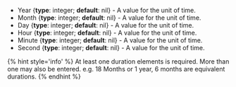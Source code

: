   * <span class="md-element">Year</span> {**type**: integer; **default**: nil} - A value for the unit of time.
  * <span class="md-element">Month</span> {**type**: integer; **default**: nil} - A value for the unit of time.
  * <span class="md-element">Day</span> {**type**: integer; **default**: nil} - A value for the unit of time.
  * <span class="md-element">Hour</span> {**type**: integer; **default**: nil} - A value for the unit of time.
  * <span class="md-element">Minute</span> {**type**: integer; **default**: nil} - A value for the unit of time.
  * <span class="md-element">Second</span> {**type**: integer; **default**: nil} - A value for the unit of time.
    
  {% hint style='info' %}
  At least one duration elements is required.  More than one may also be entered.  e.g. 18 Months or 1 year, 6 months are equivalent durations.
  {% endhint %}
